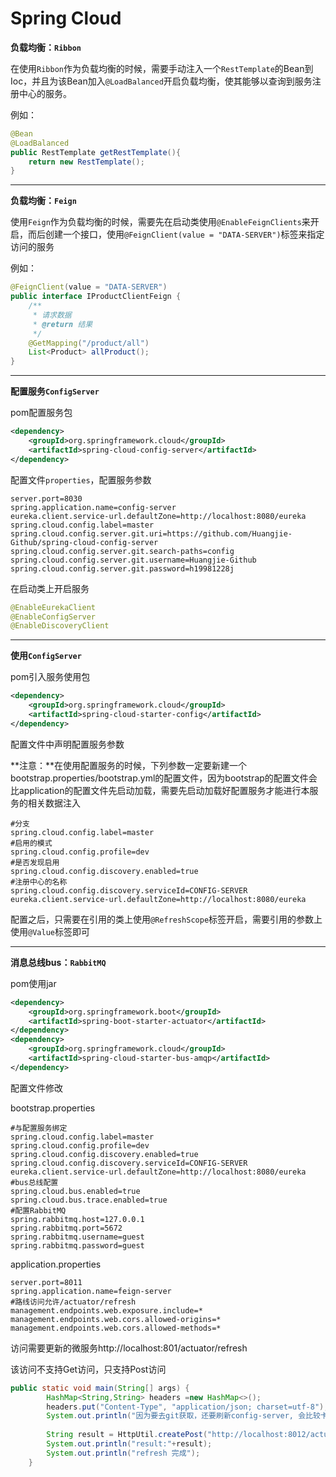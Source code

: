 # Spring Cloud

**负载均衡：`Ribbon`**

在使用`Ribbon`作为负载均衡的时候，需要手动注入一个`RestTemplate`的Bean到Ioc，并且为该Bean加入`@LoadBalanced`开启负载均衡，使其能够以查询到服务注册中心的服务。

例如：

```java
@Bean
@LoadBalanced
public RestTemplate getRestTemplate(){
	return new RestTemplate();
}
```

---

**负载均衡：`Feign`**

使用`Feign`作为负载均衡的时候，需要先在启动类使用`@EnableFeignClients`来开启，而后创建一个接口，使用`@FeignClient(value = "DATA-SERVER")`标签来指定访问的服务

例如：

```java
@FeignClient(value = "DATA-SERVER")
public interface IProductClientFeign {
    /**
     * 请求数据
     * @return 结果
     */
    @GetMapping("/product/all")
    List<Product> allProduct();
}
```

---

**配置服务`ConfigServer`**

pom配置服务包

```xml
<dependency>
    <groupId>org.springframework.cloud</groupId>
    <artifactId>spring-cloud-config-server</artifactId>
</dependency>
```

配置文件`properties`，配置服务参数

```properties
server.port=8030
spring.application.name=config-server
eureka.client.service-url.defaultZone=http://localhost:8080/eureka
spring.cloud.config.label=master
spring.cloud.config.server.git.uri=https://github.com/Huangjie-Github/spring-cloud-config-server
spring.cloud.config.server.git.search-paths=config
spring.cloud.config.server.git.username=Huangjie-Github
spring.cloud.config.server.git.password=h19981228j
```

在启动类上开启服务

```java
@EnableEurekaClient
@EnableConfigServer
@EnableDiscoveryClient
```

---

**使用`ConfigServer`**

pom引入服务使用包

```xml
<dependency>
    <groupId>org.springframework.cloud</groupId>
    <artifactId>spring-cloud-starter-config</artifactId>
</dependency>
```

配置文件中声明配置服务参数

**注意：**在使用配置服务的时候，下列参数一定要新建一个bootstrap.properties/bootstrap.yml的配置文件，因为bootstrap的配置文件会比application的配置文件先启动加载，需要先启动加载好配置服务才能进行本服务的相关数据注入

```properties
#分支
spring.cloud.config.label=master
#启用的模式
spring.cloud.config.profile=dev
#是否发现启用
spring.cloud.config.discovery.enabled=true
#注册中心的名称
spring.cloud.config.discovery.serviceId=CONFIG-SERVER
eureka.client.service-url.defaultZone=http://localhost:8080/eureka
```

配置之后，只需要在引用的类上使用`@RefreshScope`标签开启，需要引用的参数上使用`@Value`标签即可

---



**消息总线bus：`RabbitMQ`**

pom使用jar

```xml
<dependency>
    <groupId>org.springframework.boot</groupId>
    <artifactId>spring-boot-starter-actuator</artifactId>
</dependency>   
<dependency>
    <groupId>org.springframework.cloud</groupId>
    <artifactId>spring-cloud-starter-bus-amqp</artifactId>
</dependency> 
```

配置文件修改

bootstrap.properties

```properties
#与配置服务绑定
spring.cloud.config.label=master
spring.cloud.config.profile=dev
spring.cloud.config.discovery.enabled=true
spring.cloud.config.discovery.serviceId=CONFIG-SERVER
eureka.client.service-url.defaultZone=http://localhost:8080/eureka
#bus总线配置
spring.cloud.bus.enabled=true
spring.cloud.bus.trace.enabled=true
#配置RabbitMQ
spring.rabbitmq.host=127.0.0.1
spring.rabbitmq.port=5672
spring.rabbitmq.username=guest
spring.rabbitmq.password=guest
```

application.properties

```properties
server.port=8011
spring.application.name=feign-server
#路线访问允许/actuator/refresh
management.endpoints.web.exposure.include=*
management.endpoints.web.cors.allowed-origins=*
management.endpoints.web.cors.allowed-methods=*
```

访问需要更新的微服务http://localhost:801/actuator/refresh

该访问不支持Get访问，只支持Post访问

```java
public static void main(String[] args) {
        HashMap<String,String> headers =new HashMap<>();
        headers.put("Content-Type", "application/json; charset=utf-8");
        System.out.println("因为要去git获取，还要刷新config-server, 会比较卡，所以一般会要好几秒才能完成，请耐心等待");
 
        String result = HttpUtil.createPost("http://localhost:8012/actuator/bus-refresh").addHeaders(headers).execute().body();
        System.out.println("result:"+result);
        System.out.println("refresh 完成");
    }
```



